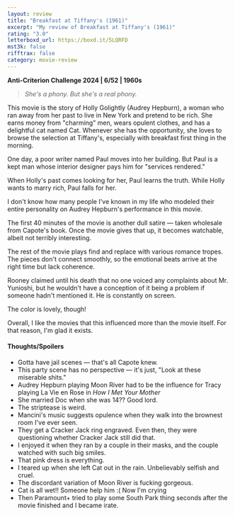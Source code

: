 ```yaml
---
layout: review
title: "Breakfast at Tiffany's (1961)"
excerpt: "My review of Breakfast at Tiffany's (1961)"
rating: "3.0"
letterboxd_url: https://boxd.it/5LQRFD
mst3k: false
rifftrax: false
category: movie-review
---
```


<b><a rel="nofollow">Anti-Criterion Challenge 2024 | 6/52 | 1960s</a></b>

<blockquote><i>She's a phony. But she's a real phony.</i></blockquote>This movie is the story of Holly Golightly (Audrey Hepburn), a woman who ran away from her past to live in New York and pretend to be rich. She earns money from "charming" men, wears opulent clothes, and has a delightful cat named Cat. Whenever she has the opportunity, she loves to browse the selection at Tiffany's, especially with breakfast first thing in the morning.

One day, a poor writer named Paul moves into her building. But Paul is a kept man whose interior designer pays him for "services rendered."

When Holly's past comes looking for her, Paul learns the truth. While Holly wants to marry rich, Paul falls for her.

I don't know how many people I've known in my life who modeled their entire personality on Audrey Hepburn's performance in this movie.

The first 40 minutes of the movie is another dull satire — taken wholesale from Capote's book. Once the movie gives that up, it becomes watchable, albeit not terribly interesting.

The rest of the movie plays find and replace with various romance tropes. The pieces don't connect smoothly, so the emotional beats arrive at the right time but lack coherence.

Rooney claimed until his death that no one voiced any complaints about Mr. Yunioshi, but he wouldn't have a conception of it being a problem if someone hadn't mentioned it. He is constantly on screen.

The color is lovely, though!

Overall, I like the movies that this influenced more than the movie itself. For that reason, I'm glad it exists.

#### Thoughts/Spoilers

- Gotta have jail scenes — that's all Capote knew.
- This party scene has no perspective — it's just, "Look at these miserable shits."
- Audrey Hepburn playing Moon River had to be the influence for Tracy playing La Vie en Rose in <i>How I Met Your Mother</i>
- She married Doc when she was 14?? Good lord.
- The striptease is weird.
- Mancini's music suggests opulence when they walk into the brownest room I've ever seen.
- They get a Cracker Jack ring engraved. Even then, they were questioning whether Cracker Jack still did that.
- I enjoyed it when they ran by a couple in their masks, and the couple watched with such big smiles.
- That pink dress is everything.
- I teared up when she left Cat out in the rain. Unbelievably selfish and cruel.
- The discordant variation of Moon River is fucking gorgeous.
- Cat is all wet!! Someone help him :( Now I'm crying
- Then Paramount+ tried to play some South Park thing seconds after the movie finished and I became irate.
